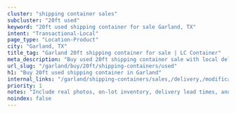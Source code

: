 ```yaml
---
cluster: "shipping container sales"
subcluster: "20ft used"
keyword: "20ft used shipping container for sale Garland, TX"
intent: "Transactional-Local"
page_type: "Location-Product"
city: "Garland, TX"
title_tag: "Garland 20ft shipping container for sale | LC Container"
meta_description: "Buy used 20ft shipping container sale with local delivery in Garland, TX. LC Container — local Since 2003. Request a fast quote today."
url_slug: "/garland/buy/20ft/shipping-containers/used"
h1: "Buy 20ft used shipping container in Garland"
internal_links: "/garland/shipping-containers/sales,/delivery,/modifications"
priority: 1
notes: "Include real photos, on-lot inventory, delivery lead times, and financing info."
noindex: false
---
```


<!-- TODO: Add unique city/inventory copy, images, and internal links here. -->
